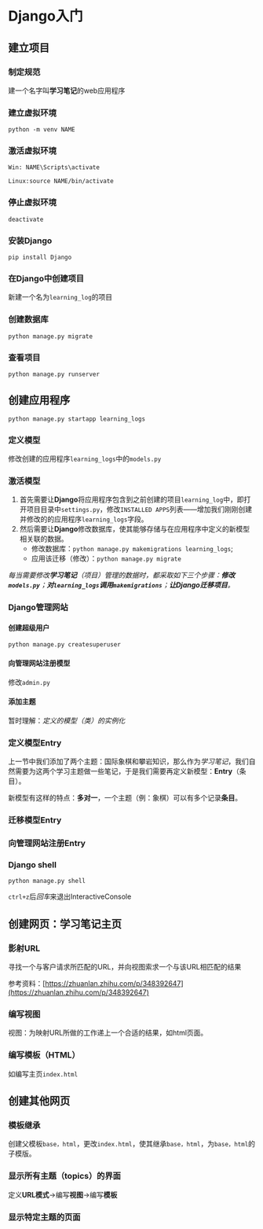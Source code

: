 # Django入门

## 建立项目

### 制定规范

建一个名字叫**学习笔记**的web应用程序

### 建立虚拟环境

`python -m venv NAME`

### 激活虚拟环境

`Win: NAME\Scripts\activate`

`Linux:source NAME/bin/activate`

### 停止虚拟环境

`deactivate`

### 安装Django

`pip install Django`

### 在Django中创建项目

新建一个名为`learning_log`的项目

### 创建数据库

`python manage.py migrate`

### 查看项目

`python manage.py runserver`

## 创建应用程序

`python manage.py startapp learning_logs`

### 定义模型

修改创建的应用程序`learning_logs`中的`models.py`

### 激活模型

1. 首先需要让**Django**将应用程序包含到之前创建的项目`learning_log`中，即打开项目目录中`settings.py`，修改`INSTALLED APPS`列表——增加我们刚刚创建并修改的的应用程序`learning_logs`字段。
2. 然后需要让**Django**修改数据库，使其能够存储与在应用程序中定义的新模型相关联的数据。
   * 修改数据库：`python manage.py makemigrations learning_logs`;
   * 应用该迁移（修改）：`python manage.py migrate`

*每当需要修改**学习笔记**（项目）管理的数据时，都采取如下三个步骤：**修改`models.py`**；**对`learning_logs`调用`makemigrations`**；**让Django迁移项目**。*

### Django管理网站

#### 创建超级用户

`python manage.py createsuperuser`

#### 向管理网站注册模型

修改`admin.py`

#### 添加主题

暂时理解：*定义的模型（类）的实例化*

### 定义模型Entry

上一节中我们添加了两个主题：国际象棋和攀岩知识，那么作为*学习笔记*，我们自然需要为这两个学习主题做一些笔记，于是我们需要再定义新模型：**Entry**（条目）。

新模型有这样的特点：**多对一**，一个主题（例：象棋）可以有多个记录**条目**。

### 迁移模型Entry

### 向管理网站注册Entry

### Django shell

`python manage.py shell`

`ctrl+z`后*回车*来退出InteractiveConsole

## 创建网页：学习笔记主页

### 影射URL

寻找一个与客户请求所匹配的URL，并向视图索求一个与该URL相匹配的结果

参考资料：[https://zhuanlan.zhihu.com/p/348392647](https://zhuanlan.zhihu.com/p/348392647)

### 编写视图

视图：为映射URL所做的工作递上一个合适的结果，如html页面。

### 编写模板（HTML）

如编写主页`index.html`

## 创建其他网页

### 模板继承

创建父模板`base，html`，更改`index.html`，使其继承`base，html`，为`base，html`的子模版。

### 显示所有主题（topics）的界面

定义**URL模式**->编写**视图**->编写**模板**

### 显示特定主题的页面
